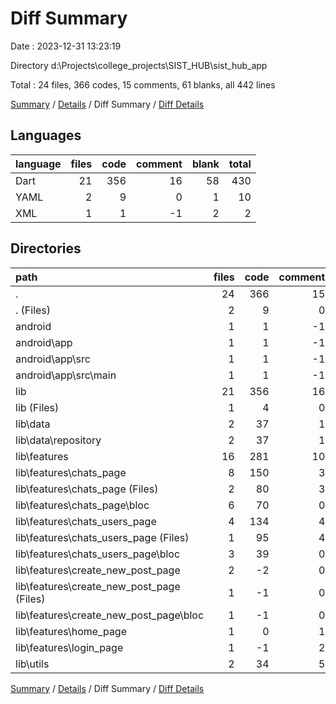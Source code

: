 # Diff Summary

Date : 2023-12-31 13:23:19

Directory d:\\Projects\\college_projects\\SIST_HUB\\sist_hub_app

Total : 24 files,  366 codes, 15 comments, 61 blanks, all 442 lines

[Summary](results.md) / [Details](details.md) / Diff Summary / [Diff Details](diff-details.md)

## Languages
| language | files | code | comment | blank | total |
| :--- | ---: | ---: | ---: | ---: | ---: |
| Dart | 21 | 356 | 16 | 58 | 430 |
| YAML | 2 | 9 | 0 | 1 | 10 |
| XML | 1 | 1 | -1 | 2 | 2 |

## Directories
| path | files | code | comment | blank | total |
| :--- | ---: | ---: | ---: | ---: | ---: |
| . | 24 | 366 | 15 | 61 | 442 |
| . (Files) | 2 | 9 | 0 | 1 | 10 |
| android | 1 | 1 | -1 | 2 | 2 |
| android\\app | 1 | 1 | -1 | 2 | 2 |
| android\\app\\src | 1 | 1 | -1 | 2 | 2 |
| android\\app\\src\\main | 1 | 1 | -1 | 2 | 2 |
| lib | 21 | 356 | 16 | 58 | 430 |
| lib (Files) | 1 | 4 | 0 | 0 | 4 |
| lib\\data | 2 | 37 | 1 | 6 | 44 |
| lib\\data\\repository | 2 | 37 | 1 | 6 | 44 |
| lib\\features | 16 | 281 | 10 | 43 | 334 |
| lib\\features\\chats_page | 8 | 150 | 3 | 14 | 167 |
| lib\\features\\chats_page (Files) | 2 | 80 | 3 | -2 | 81 |
| lib\\features\\chats_page\\bloc | 6 | 70 | 0 | 16 | 86 |
| lib\\features\\chats_users_page | 4 | 134 | 4 | 29 | 167 |
| lib\\features\\chats_users_page (Files) | 1 | 95 | 4 | 8 | 107 |
| lib\\features\\chats_users_page\\bloc | 3 | 39 | 0 | 21 | 60 |
| lib\\features\\create_new_post_page | 2 | -2 | 0 | 0 | -2 |
| lib\\features\\create_new_post_page (Files) | 1 | -1 | 0 | 0 | -1 |
| lib\\features\\create_new_post_page\\bloc | 1 | -1 | 0 | 0 | -1 |
| lib\\features\\home_page | 1 | 0 | 1 | 0 | 1 |
| lib\\features\\login_page | 1 | -1 | 2 | 0 | 1 |
| lib\\utils | 2 | 34 | 5 | 9 | 48 |

[Summary](results.md) / [Details](details.md) / Diff Summary / [Diff Details](diff-details.md)
